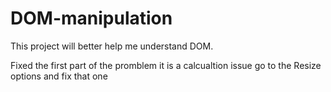 # DOM-manipulation
This project will better help me understand DOM. 

Fixed the first part of the promblem it is a calcualtion issue go to the Resize options and fix that one